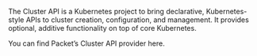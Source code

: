 <!-- <meta>
{
    "title":"Cluster API",
    "slug":"cluster api",
    "description":"Using Cluster API on Packet",
    "author":"Mo Lawler",
    "github":"usrdev",
    "date": "2019/12/18",
    "tag":["Devops", "Integrations"]
}
</meta> -->

The Cluster API is a Kubernetes project to bring declarative, Kubernetes-style APIs to cluster creation, configuration, and management. It provides optional, additive functionality on top of core Kubernetes.

You can find Packet’s Cluster API provider here.
